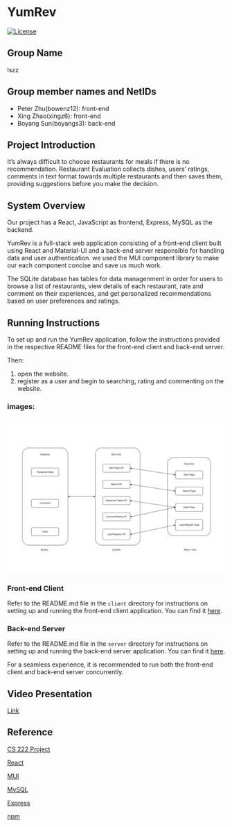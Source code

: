 # YumRev

[![License](https://img.shields.io/badge/License-Apache_2.0-blue.svg)](https://opensource.org/licenses/Apache-2.0) 

## Group Name

lszz

## Group member names and NetIDs

* Peter Zhu(bowenz12): front-end
* Xing Zhao(xingz6): front-end
* Boyang Sun(boyangs3): back-end

## Project Introduction

It’s always difficult to choose restaurants for meals if there is no recommendation. Restaurant Evaluation collects dishes, users’ ratings, comments in text format towards multiple restaurants and then saves them, providing suggestions before you make the decision.

## System Overview
Our project has a React, JavaScript as frontend, Express, MySQL as the backend.


YumRev is a full-stack web application consisting of a front-end client built using React and Material-UI and a back-end server responsible for handling data and user authentication. we used the MUI component library to make our each component concise and save us much work. 

The SQLite database has tables for data managenment in order for users to browse a list of restaurants, view details of each restaurant, rate and comment on their experiences, and get personalized recommendations based on user preferences and ratings.

## Running Instructions

To set up and run the YumRev application, follow the instructions provided in the respective README files for the front-end client and back-end server.

Then:

1. open the website.
2. register as a user and begin to searching, rating and commenting on the website.


### images:
![image](pictures/cs222_final_pres.drawio.png)

### Front-end Client

Refer to the README.md file in the `client` directory for instructions on setting up and running the front-end client application. You can find it [here](./client/README.md).

### Back-end Server

Refer to the README.md file in the `server` directory for instructions on setting up and running the back-end server application. You can find it [here](./backend/README.md).

For a seamless experience, it is recommended to run both the front-end client and back-end server concurrently.

## Video Presentation

[Link](https://mediaspace.illinois.edu/media/t/1_zccxv1gn)

## Reference

[CS 222 Project](https://courses.grainger.illinois.edu/CS222/sp2023/)

[React](https://react.dev/)

[MUI](https://mui.com/)

[MySQL](https://www.mysql.com/)

[Express](https://expressjs.com/)

[npm](https://www.npmjs.com/)
